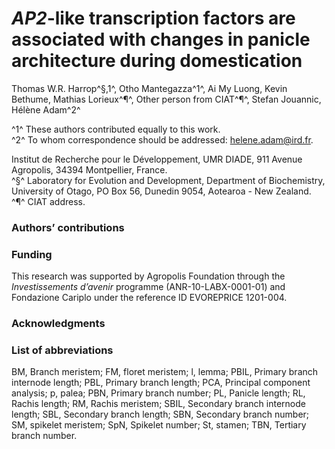 
# *AP2*-like transcription factors are associated with changes in panicle architecture during domestication

Thomas W.R. Harrop^§,1^, Otho Mantegazza^1^, Ai My Luong, Kevin Bethume, Mathias Lorieux^¶^, Other person from CIAT^¶^, Stefan Jouannic, Hélène Adam^2^

^1^ These authors contributed equally to this work.  
^2^ To whom correspondence should be addressed: helene.adam@ird.fr.

Institut de Recherche pour le Développement, UMR DIADE, 911 Avenue Agropolis, 34394 Montpellier, France.  
^§^ Laboratory for Evolution and Development, Department of Biochemistry, University of Otago, PO Box 56, Dunedin 9054, Aotearoa - New Zealand.  
^¶^ CIAT address.

### Authors’ contributions

### Funding

This research was supported by Agropolis Foundation through the *Investissements d’avenir* programme (ANR-10-LABX-0001-01) and Fondazione Cariplo under the reference ID EVOREPRICE 1201-004.

### Acknowledgments

### List of abbreviations

BM, Branch meristem;
FM, floret meristem;
l, lemma;
PBIL, Primary branch internode length;
PBL, Primary branch length;
PCA, Principal component analysis;
p, palea;
PBN, Primary branch number;
PL, Panicle length;
RL, Rachis length;
RM, Rachis meristem;
SBIL, Secondary branch internode length;
SBL, Secondary branch length;
SBN, Secondary branch number;
SM, spikelet meristem;
SpN, Spikelet number;
St, stamen;
TBN, Tertiary branch number.
